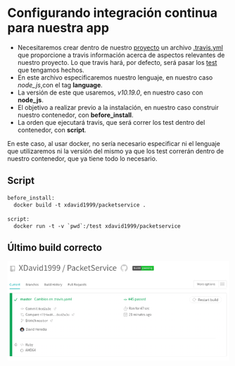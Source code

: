 # Configurando integración continua para nuestra app

- Necesitaremos crear dentro de nuestro [proyecto](https://github.com/XDavid1999/PacketService) un archivo [.travis.yml](https://github.com/XDavid1999/PacketService/blob/master/.travis.yml) que proporcione a travis información acerca de aspectos relevantes de nuestro proyecto. Lo que travis hará, por defecto, será pasar los [test](https://github.com/XDavid1999/PacketService/blob/master/test/packetServiceTest.js) que tengamos hechos.
- En este archivo especificaremos nuestro lenguaje, en nuestro caso *node_js*,con el tag **language**.
- La versión de este que usaremos, *v10.19.0*, en nuestro caso con **node_js**.
- El objetivo a realizar previo a la instalación, en nuestro caso construir nuestro contenedor, con **before_install**.
- La orden que ejecutará travis, que será correr los test dentro del contenedor, con **script**.

En este caso, al usar docker, no sería necesario especificar ni el lenguaje que utilizaremos ni la versión del mismo ya que los test correrán dentro de nuestro contenedor, que ya tiene todo lo necesario.

## Script

~~~
before_install:
  docker build -t xdavid1999/packetservice .

script:
  docker run -t -v `pwd`:/test xdavid1999/packetservice
~~~

## Último build correcto
![travisCorrecto](images/im1.png)